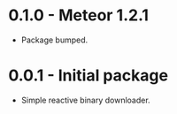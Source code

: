 # 0.1.0 - Meteor 1.2.1
* Package bumped.

# 0.0.1 - Initial package
* Simple reactive binary downloader.
